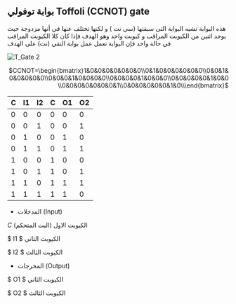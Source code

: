 ## بوابة توفولي Toffoli (CCNOT) gate



هذه البوابة تشبه البوابة التي سبقتها (سي نت ) و لكنها تختلف عنها في أنها مزدوجة حيث يوجد اثنين من الكيوبت المراقب و كيوبت واحد وهو الهدف 
فإذا كان كلا الكيوبت المراقب في حالة واحد فإن البوابة تعمل عمل بوابة النفي (نت) على الهدف




![T_Gate 2](~/images/Toffoli.png)

<div align="right">
     
$CCNOT=\begin{bmatrix}1&0&0&0&0&0&0&0\\0&1&0&0&0&0&0&0\\0&0&1&0&0&0&0&0\\0&0&0&1&0&0&0&0\\0&0&0&0&1&0&0&0\\0&0&0&0&0&1&0&0\\0&0&0&0&0&0&0&1\\0&0&0&0&0&0&1&0\\\end{bmatrix}$
     
</div>





| C  | I1 | I2 | C  |  O1|  O2| 
|--- |--- |--- |--- |--- |--- |
| 0  | 0  |  0 |  0 | 0  | 0  |
| 0  | 0  |  1 |  0 | 0  | 1  |
| 0  | 1  |  0 |  0 | 1  | 0  |
| 0  | 1  |  1 |  0 | 1  | 1  |
| 1  | 0  |  0 |  1 | 0  | 0  |
| 1  | 0  |  1 |  1 | 0  | 1  |
| 1  | 1  |  0 |  1 | 1  | 1  |
| 1  | 1  |  1 |  1 | 1  | 0  |


- المدخلات (Input)

$C$  الكيوبت الاول (البت المتحكم)

$ I1 $  الكيوبت الثاني 

$ I2 $  الكيوبت الثالث 

- المخرجات (Output) 

$ O1 $ الكيوبت الثاني 

$ O2 $  الكيوبت الثالث 




<!-- https://www.researchgate.net/figure/Truth-table-and-quantum-circuit-of-Toffoli-gate_fig3_338021358 -->
